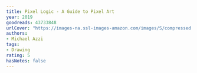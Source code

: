 ```yaml
---
title: Pixel Logic - A Guide to Pixel Art
year: 2019
goodreads: 43733848
urlCover: "https://images-na.ssl-images-amazon.com/images/S/compressed.photo.goodreads.com/books/1548709620i/43733848.jpg"
authors:
- Michael Azzi
tags:
- Drawing
rating: 5
hasNotes: false
---
```

